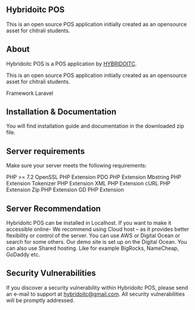 ## Hybridoitc POS

This is an open source POS application initially created as an opensource asset for chitrali students.

## About

Hybridoitc POS is a POS application by [HYBRIDOITC](https://hybridoitc.com).

This is an open source POS application initially created as an opensource asset for chitrali students.

Framework Laravel

## Installation & Documentation
You will find installation guide and documentation in the downloaded zip file.

## Server requirements
Make sure your server meets the following requirements:

PHP >= 7.2
OpenSSL PHP Extension
PDO PHP Extension
Mbstring PHP Extension
Tokenizer PHP Extension
XML PHP Extension
cURL PHP Extension
Zip PHP Extension
GD PHP Extension
## Server Recommendation
Hybridoitc POS can be installed in Localhost.
If you want to make it accessible online- We recommend using Cloud host – as it provides better flexibility or control of the server. You can use AWS or Digital Ocean or search for some others. Our demo site is set up on the Digital Ocean.
You can also use Shared hosting. Like for example BigRocks, NameCheap, GoDaddy etc.

## Security Vulnerabilities

If you discover a security vulnerability within Hybridoitc POS, please send an e-mail to support at hybridoitc@gmail.com. All security vulnerabilities will be promptly addressed.

